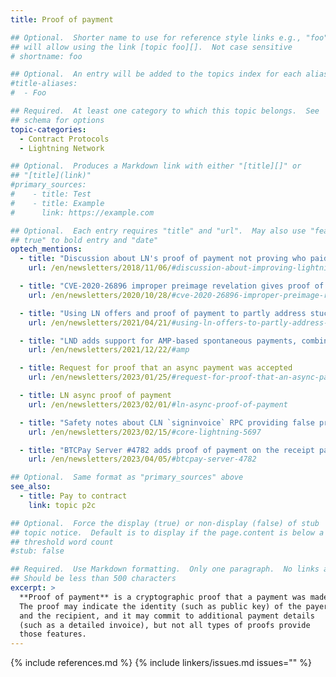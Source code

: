 ```yaml
---
title: Proof of payment

## Optional.  Shorter name to use for reference style links e.g., "foo"
## will allow using the link [topic foo][].  Not case sensitive
# shortname: foo

## Optional.  An entry will be added to the topics index for each alias
#title-aliases:
#  - Foo

## Required.  At least one category to which this topic belongs.  See
## schema for options
topic-categories:
  - Contract Protocols
  - Lightning Network

## Optional.  Produces a Markdown link with either "[title][]" or
## "[title](link)"
#primary_sources:
#    - title: Test
#    - title: Example
#      link: https://example.com

## Optional.  Each entry requires "title" and "url".  May also use "feature:
## true" to bold entry and "date"
optech_mentions:
  - title: "Discussion about LN's proof of payment not proving who paid"
    url: /en/newsletters/2018/11/06/#discussion-about-improving-lightning-payments

  - title: "CVE-2020-26896 improper preimage revelation gives proof of payment for stolen payments"
    url: /en/newsletters/2020/10/28/#cve-2020-26896-improper-preimage-revelation

  - title: "Using LN offers and proof of payment to partly address stuck payments"
    url: /en/newsletters/2021/04/21/#using-ln-offers-to-partly-address-stuck-payments

  - title: "LND adds support for AMP-based spontaneous payments, combining systems without proof of payment"
    url: /en/newsletters/2021/12/22/#amp

  - title: Request for proof that an async payment was accepted
    url: /en/newsletters/2023/01/25/#request-for-proof-that-an-async-payment-was-accepted

  - title: LN async proof of payment
    url: /en/newsletters/2023/02/01/#ln-async-proof-of-payment

  - title: "Safety notes about CLN `signinvoice` RPC providing false proof of payment when misused"
    url: /en/newsletters/2023/02/15/#core-lightning-5697

  - title: "BTCPay Server #4782 adds proof of payment on the receipt page for each payment"
    url: /en/newsletters/2023/04/05/#btcpay-server-4782

## Optional.  Same format as "primary_sources" above
see_also:
  - title: Pay to contract
    link: topic p2c

## Optional.  Force the display (true) or non-display (false) of stub
## topic notice.  Default is to display if the page.content is below a
## threshold word count
#stub: false

## Required.  Use Markdown formatting.  Only one paragraph.  No links allowed.
## Should be less than 500 characters
excerpt: >
  **Proof of payment** is a cryptographic proof that a payment was made.
  The proof may indicate the identity (such as public key) of the payer
  and the recipient, and it may commit to additional payment details
  (such as a detailed invoice), but not all types of proofs provide
  those features.
---
```


{% include references.md %}
{% include linkers/issues.md issues="" %}
